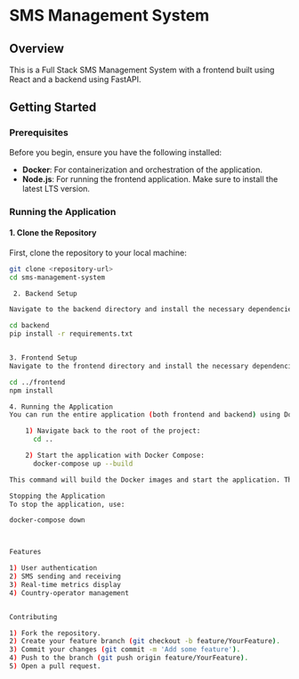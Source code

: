 # SMS Management System

## Overview
This is a Full Stack SMS Management System with a frontend built using React and a backend using FastAPI.

## Getting Started

### Prerequisites
Before you begin, ensure you have the following installed:

- **Docker**: For containerization and orchestration of the application.
- **Node.js**: For running the frontend application. Make sure to install the latest LTS version.

### Running the Application

#### 1. Clone the Repository
First, clone the repository to your local machine:
```bash
git clone <repository-url>
cd sms-management-system

 2. Backend Setup

Navigate to the backend directory and install the necessary dependencies:

cd backend
pip install -r requirements.txt


3. Frontend Setup
Navigate to the frontend directory and install the necessary dependencies:

cd ../frontend
npm install

4. Running the Application
You can run the entire application (both frontend and backend) using Docker:

    1) Navigate back to the root of the project:
      cd ..

    2) Start the application with Docker Compose:
      docker-compose up --build

This command will build the Docker images and start the application. The backend will be accessible at http://localhost:8000 and the frontend at http://localhost:3000.

Stopping the Application
To stop the application, use:

docker-compose down



Features

1) User authentication
2) SMS sending and receiving
3) Real-time metrics display
4) Country-operator management


Contributing

1) Fork the repository.
2) Create your feature branch (git checkout -b feature/YourFeature).
3) Commit your changes (git commit -m 'Add some feature').
4) Push to the branch (git push origin feature/YourFeature).
5) Open a pull request.
